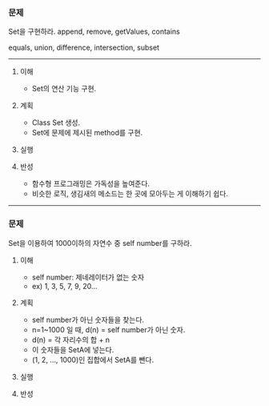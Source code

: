 ### 문제

Set을 구현하라.
append, remove, getValues, contains

equals, union, difference, intersection, subset

---

1. 이해

    - Set의 연산 기능 구현.

2. 계획

    - Class Set 생성.
    - Set에 문제에 제시된 method를 구현.

3. 실행

4. 반성

    - 함수형 프로그래밍은 가독성을 높여준다.
    - 비슷한 로직, 생김새의 메소드는 한 곳에 모아두는 게 이해하기 쉽다.

---

### 문제

Set을 이용하여 1000이하의 자연수 중 self number를 구하라.

1. 이해
    - self number: 제네레이터가 없는 숫자
    - ex) 1, 3, 5, 7, 9, 20...

2. 계획
    - self number가 아닌 숫자들을 찾는다.
    - n=1~1000 일 때, d(n) = self number가 아닌 숫자.
    - d(n) = 각 자리수의 합 + n
    - 이 숫자들을 SetA에 넣는다.
    - (1, 2, ..., 1000)인 집합에서 SetA를 뺀다.

3. 실행

4. 반성
